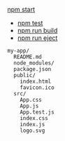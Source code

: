 [npm start](#npm-start)
  - [npm test](#npm-test)
  - [npm run build](#npm-run-build)
  - [npm run eject](#npm-run-eject)

```
my-app/
  README.md
  node_modules/
  package.json
  public/
    index.html
    favicon.ico
  src/
    App.css
    App.js
    App.test.js
    index.css
    index.js
    logo.svg
```